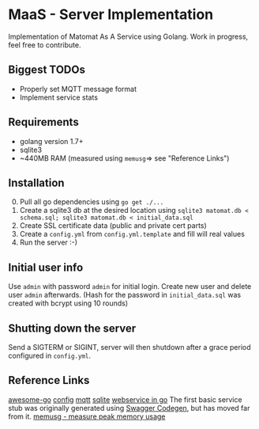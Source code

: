 # MaaS - Server Implementation
Implementation of Matomat As A Service using Golang.
Work in progress, feel free to contribute.

## Biggest TODOs
- Properly set MQTT message format
- Implement service stats

## Requirements
- golang version 1.7+
- sqlite3
- ~440MB RAM (measured using `memusg`=> see "Reference Links")

## Installation
0. Pull all go dependencies using `go get ./...`
1. Create a sqlite3 db at the desired location using `sqlite3 matomat.db < schema.sql; sqlite3 matomat.db < initial_data.sql`
2. Create SSL certificate data (public and private cert parts)
3. Create a `config.yml` from `config.yml.template` and fill will real values
4. Run the server :-)

## Initial user info
Use `admin` with password `admin` for initial login. Create new user and delete user `admin` afterwards.
(Hash for the password in `initial_data.sql` was created with bcrypt using 10 rounds)

## Shutting down the server
Send a SIGTERM or SIGINT, server will then shutdown after a grace period configured in `config.yml`.

## Reference Links
[awesome-go](https://github.com/avelino/awesome-go)
[config](https://github.com/olebedev/config)
[mqtt](https://eclipse.org/paho/clients/golang/)
[sqlite](https://github.com/mattn/go-sqlite3)
[webservice in go](https://auth0.com/blog/authentication-in-golang/)
The first basic service stub was originally generated using [Swagger Codegen](https://github.com/swagger-api/swagger-codegen.git), but has moved far from it.
[memusg - measure peak memory usage](https://github.com/jhclark/memusg)